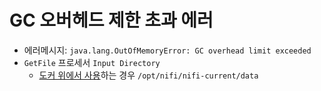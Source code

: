 # GC 오버헤드 제한 초과 에러

- 에러메시지: `java.lang.OutOfMemoryError: GC overhead limit exceeded`
- `GetFile` 프로세서 `Input Directory`
    - [도커 위에서 사용](https://github.com/SeoulAnalytica/SA-NIFI/blob/master/docker-compose.yml)하는 경우 `/opt/nifi/nifi-current/data`